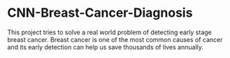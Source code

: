 # CNN-Breast-Cancer-Diagnosis

This project tries to solve a real world problem of detecting early stage breast cancer. Breast cancer is one of the most common causes of cancer and its early detection can help us save thousands of lives annually. 
